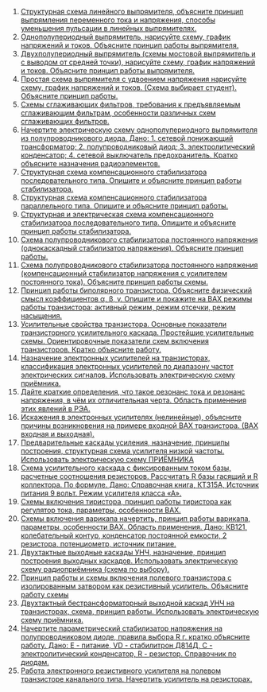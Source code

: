 1. [Структурная схема линейного выпрямителя, объясните принцип выпрямления переменного тока и напряжения, способы уменьшения пульсации в линейных выпрямителях.](https://github.com/plushie-neko/exa2/blob/main/old_fuck/1.md)
2. [Однополупериодный выпрямитель, нарисуйте схему, график напряжений и токов. Объясните принцип работы выпрямителя.](https://github.com/plushie-neko/exa2/blob/main/old_fuck/2.md)
3. [Двухполупериодный выпрямитель (схемы мостовой выпрямитель и с выводом от средней точки), нарисуйте схему, график напряжений и токов. Объясните принцип работы выпрямителя.](https://github.com/plushie-neko/exa2/blob/main/old_fuck/3.md)
4. [Простая схема выпрямителя с удвоением напряжения нарисуйте схему, график напряжений и токов. (Схема выбирает студент). Объясните принцип работы.](https://github.com/plushie-neko/exa2/blob/main/old_fuck/4.md)
5. [Схемы сглаживающих фильтров, требования к предъявляемым сглаживающим фильтрам, особенности различных схем сглаживающих фильтров.](https://github.com/plushie-neko/exa2/blob/main/old_fuck/5.md)
6. [Начертите электрическую схему однополупериодного выпрямителя из полупроводникового диода. Дано: 1. сетевой понижающий трансформатор; 2. полупроводниковый диод; 3. электролитический конденсатор; 4. сетевой выключатель предохранитель. Кратко объясните назначения радиоэлементов.](https://github.com/plushie-neko/exa2/blob/main/old_fuck/6.md)
7. [Структурная схема компенсационного стабилизатора последовательного типа. Опишите и объясните принцип работы стабилизатора.](https://github.com/plushie-neko/exa2/blob/main/old_fuck/7.md)
8. [Структурная схема компенсационного стабилизатора параллельного типа. Опишите и объясните принцип работы.](https://github.com/plushie-neko/exa2/blob/main/old_fuck/8.md)
9. [Структурная и электрическая схема компенсационного стабилизатора последовательного типа. Опишите и объясните принцип работы стабилизатора.](https://github.com/plushie-neko/exa2/blob/main/old_fuck/9.md)
10. [Схема полупроводникового стабилизатора постоянного напряжения (однокаскадный стабилизатор напряжения). Объясните принцип работы.](https://github.com/plushie-neko/exa2/blob/main/old_fuck/10.md)
11. [Схема полупроводникового стабилизатора постоянного напряжения (компенсационный стабилизатор напряжения с усилителем постоянного тока). Объясните принцип работы схемы.](https://github.com/plushie-neko/exa2/blob/main/old_fuck/11.md)
12. [Принцип работы биполярного транзистора. Объясните физический смысл коэффициентов α, β, γ. Опишите и покажите на ВАХ режимы работы транзистора: активный режим, режим отсечки, режим насыщения.](https://github.com/plushie-neko/exa2/blob/main/old_fuck/12.md)
13. [Усилительные свойства транзистора. Основные показатели транзисторного усилительного каскада. Простейшие усилительные схемы. Ориентировочные показатели схем включения транзисторов. Кратко объясните работу.](https://github.com/plushie-neko/exa2/blob/main/old_fuck/13.md)
14. [Назначение электронных усилителей на транзисторах, классификация электронных усилителей по диапазону частот электрических сигналов. Использовать электрическую схему приёмника.](https://github.com/plushie-neko/exa2/blob/main/old_fuck/14.md)
15. [Дайте краткие определения, что такое резонанс тока и резонанс напряжения, в чём их отличительная черта. Область применения этих явлений в РЭА.](https://github.com/plushie-neko/exa2/blob/main/old_fuck/15.md)
16. [Искажения в электронных усилителях (нелинейные), объясните причины возникновения на примере входной ВАХ транзистора. (ВАХ входная и выходная).](https://github.com/plushie-neko/exa2/blob/main/old_fuck/16.md)
17. [Предварительные каскады усиления, назначение, принципы построения, структурная схема усилителя низкой частоты. Использовать электрическую схему ПРИЁМНИКА](https://github.com/plushie-neko/exa2/blob/main/old_fuck/17.md)
18. [Схема усилительного каскада с фиксированным током базы, расчетные соотношения резисторов. Рассчитать R базы гасящий и R коллектора. По формуле. Дано: Справочная книга, КТ315А, Источник питания 9 вольт. Режим усилителя класса «А».](https://github.com/plushie-neko/exa2/blob/main/old_fuck/18.md)
19. [Схемы включения тиристора, принцип работы тиристора как регулятор тока, параметры, особенности ВАХ.](https://github.com/plushie-neko/exa2/blob/main/old_fuck/19.md)
20. [Схемы включения варикапа начертить, принцип работы варикапа, параметры, особенности ВАХ. Область применения. Дано: КВ121, колебательный контур, конденсатор постоянной емкости, 2 резистора, потенциометр, источник питание.](https://github.com/plushie-neko/exa2/blob/main/old_fuck/20.md)
21. [Двухтактные выходные каскады УНЧ, назначение, принцип построения выходных каскадов. Использовать электрическую схему радиоприёмника (схема по выбору).](https://github.com/plushie-neko/exa2/blob/main/old_fuck/21.md)
22. [Принцип работы и схемы включения полевого транзистора с изолированным затвором как резистивный усилитель. Объясните работу схемы](https://github.com/plushie-neko/exa2/blob/main/old_fuck/22.md)
23. [Двухтактный бестрансформаторный выходной каскад УНЧ на транзисторах, схема, принцип работы. Использовать электрическую схему приёмника.](https://github.com/plushie-neko/exa2/blob/main/old_fuck/23.md)
24. [Начертите параметрический стабилизатор напряжения на полупроводниковом диоде, правила выбора R г. кратко объясните работу. Дано: Е - питание, VD - стабилитрон Д814Д, С - электролитический конденсатор, R - резистор. Справочник по диодам.](https://github.com/plushie-neko/exa2/blob/main/old_fuck/24.md)
25. [Работа электронного резистивного усилителя на полевом транзисторе канального типа. Начертить усилитель на резисторах.](https://github.com/plushie-neko/exa2/blob/main/old_fuck/25.md)
